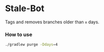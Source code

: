 # Stale-Bot

Tags and removes branches older than `x` days.

### How to use


```sh
./gradlew purge -Ddays=4
```